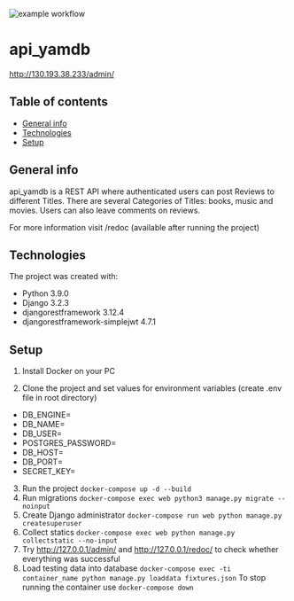 ![example workflow](https://github.com/DariaDolotina/yamdb_final/actions/workflows/main.yml/badge.svg)
# api_yamdb

http://130.193.38.233/admin/

## Table of contents
* [General info](#general-info)
* [Technologies](#technologies)
* [Setup](#setup)

## General info
api_yamdb is a REST API where authenticated users can post Reviews to different Titles. There are several Categories of Titles: books, music and movies. Users can also leave comments on reviews.

For more information visit /redoc (available after running the project)

## Technologies
The project was created with:
* Python 3.9.0
* Django 3.2.3
* djangorestframework 3.12.4
* djangorestframework-simplejwt 4.7.1

## Setup

1. Install Docker on your PC

2. Clone the project and set values for environment variables (create .env file in root directory)

* DB_ENGINE=
* DB_NAME=
* DB_USER=
* POSTGRES_PASSWORD=
* DB_HOST=
* DB_PORT=
* SECRET_KEY=

3. Run the project
`docker-compose up -d --build`
4. Run migrations 
`docker-compose exec web python3 manage.py migrate --noinput`
5. Create Django administrator
`docker-compose run web python manage.py createsuperuser`
6. Collect statics
`docker-compose exec web python manage.py collectstatic --no-input`
7. Try http://127.0.0.1/admin/  and http://127.0.0.1/redoc/ to check whether everything was successful
8. Load testing data into database
`docker-compose exec -ti container_name python manage.py loaddata fixtures.json`
To stop running the container use `docker-compose down`